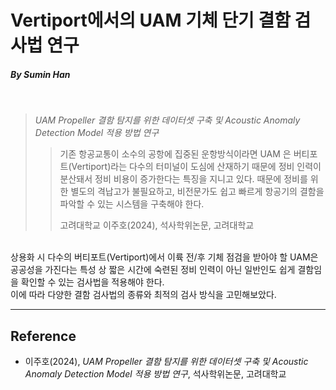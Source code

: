 # Vertiport에서의 UAM 기체 단기 결함 검사법 연구
##### By Sumin Han

<br>

> _UAM Propeller 결함 탐지를 위한 데이터셋 구축 및 Acoustic Anomaly Detection Model 적용 방법 연구_
> >  기존 항공교통이 소수의 공항에 집중된 운항방식이라면 UAM 은 버티포트(Vertiport)라는 다수의 터미널이 도심에 산재하기 때문에 정비 인력이 분산돼서 정비 비용이 증가한다는 특징을 지니고 있다. 때문에 정비를 위한 별도의 격납고가 불필요하고, 비전문가도 쉽고 빠르게 항공기의 결함을 파악할 수 있는 시스템을 구축해야 한다.
> > <p> 고려대학교 이주호(2024), 석사학위논문, 고려대학교

<br>
상용화 시 다수의 버티포트(Vertiport)에서 이륙 전/후 기체 점검을 받아야 할 UAM은 공공성을 가진다는 특성 상 짧은 시간에 숙련된 정비 인력이 아닌 일반인도 쉽게 결함임을 확인할 수 있는 검사법을 적용해야 한다.
<br>
이에 따라 다양한 결함 검사법의 종류와 최적의 검사 방식을 고민해보았다.


***
## Reference
* 이주호(2024), _UAM Propeller 결함 탐지를 위한 데이터셋 구축 및 Acoustic Anomaly Detection Model 적용 방법 연구_, 석사학위논문, 고려대학교
